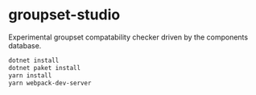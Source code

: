 # groupset-studio

Experimental groupset compatability checker driven by the components database.

```bash
dotnet install
dotnet paket install
yarn install
yarn webpack-dev-server
```
